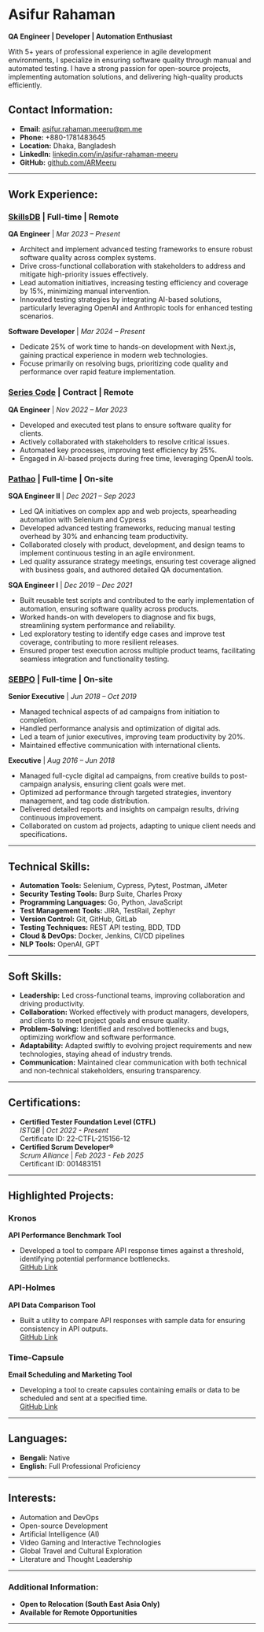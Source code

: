 # Asifur Rahaman
**QA Engineer | Developer | Automation Enthusiast**

With 5+ years of professional experience in agile development environments, I specialize in ensuring software quality through manual and automated testing. I have a strong passion for open-source projects, implementing automation solutions, and delivering high-quality products efficiently.

## Contact Information:
- **Email:** [asifur.rahaman.meeru@pm.me](mailto:asifur.rahaman.meeru@pm.me)
- **Phone:** +880-1781483645
- **Location:** Dhaka, Bangladesh
- **LinkedIn:** [linkedin.com/in/asifur-rahaman-meeru](https://linkedin.com/in/asifur-rahaman-meeru)
- **GitHub:** [github.com/ARMeeru](https://github.com/ARMeeru)

---

## Work Experience:

### **[SkillsDB](https://www.skillsdb.com/) | Full-time | Remote**  
**QA Engineer** | *Mar 2023 – Present*
- Architect and implement advanced testing frameworks to ensure robust software quality across complex systems.
- Drive cross-functional collaboration with stakeholders to address and mitigate high-priority issues effectively.
- Lead automation initiatives, increasing testing efficiency and coverage by 15%, minimizing manual intervention.
- Innovated testing strategies by integrating AI-based solutions, particularly leveraging OpenAI and Anthropic tools for enhanced testing scenarios.

**Software Developer** | *Mar 2024 – Present*
- Dedicate 25% of work time to hands-on development with Next.js, gaining practical experience in modern web technologies.
- Focuse primarily on resolving bugs, prioritizing code quality and performance over rapid feature implementation.

### **[Series Code](https://seriescode.com/) | Contract | Remote**  
**QA Engineer** | *Nov 2022 – Mar 2023*
- Developed and executed test plans to ensure software quality for clients.
- Actively collaborated with stakeholders to resolve critical issues.
- Automated key processes, improving test efficiency by 25%.
- Engaged in AI-based projects during free time, leveraging OpenAI tools.

### **[Pathao](https://pathao.com/?lang=en) | Full-time | On-site**
**SQA Engineer II** | *Dec 2021 – Sep 2023*
- Led QA initiatives on complex app and web projects, spearheading automation with Selenium and Cypress
- Developed advanced testing frameworks, reducing manual testing overhead by 30% and enhancing team productivity.
- Collaborated closely with product, development, and design teams to implement continuous testing in an agile environment.
- Led quality assurance strategy meetings, ensuring test coverage aligned with business goals, and authored detailed QA documentation.

**SQA Engineer I** | *Dec 2019 – Dec 2021*
- Built reusable test scripts and contributed to the early implementation of automation, ensuring software quality across products.
- Worked hands-on with developers to diagnose and fix bugs, streamlining system performance and reliability.
- Led exploratory testing to identify edge cases and improve test coverage, contributing to more resilient releases.
- Ensured proper test execution across multiple product teams, facilitating seamless integration and functionality testing.

### **[SEBPO](https://sebpo.com/) | Full-time | On-site**
**Senior Executive** | *Jun 2018 – Oct 2019*
- Managed technical aspects of ad campaigns from initiation to completion.
- Handled performance analysis and optimization of digital ads.
- Led a team of junior executives, improving team productivity by 20%.
- Maintained effective communication with international clients.

**Executive** | *Aug 2016 – Jun 2018*
- Managed full-cycle digital ad campaigns, from creative builds to post-campaign analysis, ensuring client goals were met.
- Optimized ad performance through targeted strategies, inventory management, and tag code distribution.
- Delivered detailed reports and insights on campaign results, driving continuous improvement.
- Collaborated on custom ad projects, adapting to unique client needs and specifications.

---

## Technical Skills:
- **Automation Tools:** Selenium, Cypress, Pytest, Postman, JMeter
- **Security Testing Tools:** Burp Suite, Charles Proxy
- **Programming Languages:** Go, Python, JavaScript
- **Test Management Tools:** JIRA, TestRail, Zephyr
- **Version Control:** Git, GitHub, GitLab
- **Testing Techniques:** REST API testing, BDD, TDD
- **Cloud & DevOps:** Docker, Jenkins, CI/CD pipelines
- **NLP Tools:** OpenAI, GPT

---

## Soft Skills:
- **Leadership:** Led cross-functional teams, improving collaboration and driving productivity.
- **Collaboration:** Worked effectively with product managers, developers, and clients to meet project goals and ensure quality.
- **Problem-Solving:** Identified and resolved bottlenecks and bugs, optimizing workflow and software performance.
- **Adaptability:** Adapted swiftly to evolving project requirements and new technologies, staying ahead of industry trends.
- **Communication:** Maintained clear communication with both technical and non-technical stakeholders, ensuring transparency.

---

## Certifications:
- **Certified Tester Foundation Level (CTFL)**  
  *ISTQB* | *Oct 2022 - Present*  
  Certificate ID: 22-CTFL-215156-12
- **Certified Scrum Developer®**  
  *Scrum Alliance* | *Feb 2023 - Feb 2025*  
  Certificant ID: 001483151

---

## Highlighted Projects:

### **Kronos**
**API Performance Benchmark Tool**
- Developed a tool to compare API response times against a threshold, identifying potential performance bottlenecks.  
  [GitHub Link](https://github.com/ARMeeru/kronos)

### **API-Holmes**
**API Data Comparison Tool**
- Built a utility to compare API responses with sample data for ensuring consistency in API outputs.  
  [GitHub Link](https://github.com/ARMeeru/API-Holmes)

### **Time-Capsule**
**Email Scheduling and Marketing Tool**
- Developing a tool to create capsules containing emails or data to be scheduled and sent at a specified time.  
  [GitHub Link](https://github.com/ARMeeru/time-capsule)

---

## Languages:
- **Bengali:** Native
- **English:** Full Professional Proficiency

---

## Interests:
- Automation and DevOps  
- Open-source Development  
- Artificial Intelligence (AI)  
- Video Gaming and Interactive Technologies  
- Global Travel and Cultural Exploration  
- Literature and Thought Leadership

---

### Additional Information:
- **Open to Relocation (South East Asia Only)**
- **Available for Remote Opportunities**

---